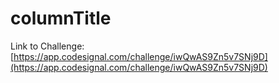 # columnTitle

Link to Challenge: [https://app.codesignal.com/challenge/iwQwAS9Zn5v7SNj9D](https://app.codesignal.com/challenge/iwQwAS9Zn5v7SNj9D)